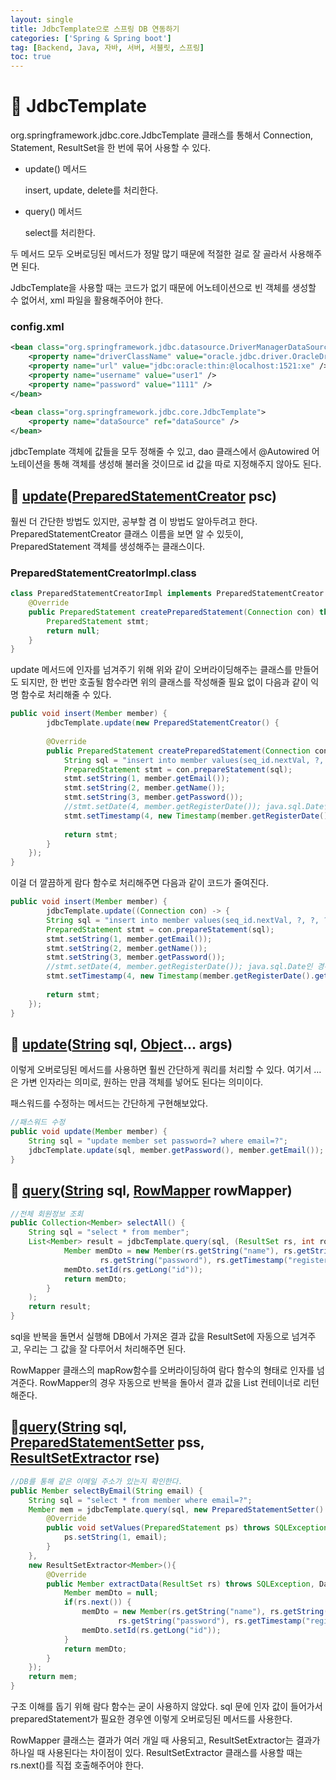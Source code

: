 ```yaml
---
layout: single
title: JdbcTemplate으로 스프링 DB 연동하기
categories: ['Spring & Spring boot']
tag: [Backend, Java, 자바, 서버, 서블릿, 스프링]
toc: true
---
```



# 📘 JdbcTemplate

org.springframework.jdbc.core.JdbcTemplate 클래스를 통해서 Connection, Statement, ResultSet을 한 번에 묶어 사용할 수 있다.

- update() 메서드
    
    insert, update, delete를 처리한다.
    
- query() 메서드
    
    select를 처리한다.
    

두 메서드 모두 오버로딩된 메서드가 정말 많기 때문에 적절한 걸로 잘 골라서 사용해주면 된다.

JdbcTemplate을 사용할 때는 코드가 없기 때문에 어노테이션으로 빈 객체를 생성할 수 없어서, xml 파일을 활용해주어야 한다.

### config.xml

```xml
<bean class="org.springframework.jdbc.datasource.DriverManagerDataSource" id="dataSource">
	<property name="driverClassName" value="oracle.jdbc.driver.OracleDriver" />
	<property name="url" value="jdbc:oracle:thin:@localhost:1521:xe" />
	<property name="username" value="user1" />
	<property name="password" value="1111" />
</bean>
  
<bean class="org.springframework.jdbc.core.JdbcTemplate">
	<property name="dataSource" ref="dataSource" />
</bean>
```

jdbcTemplate 객체에 값들을 모두 정해줄 수 있고, dao 클래스에서 @Autowired 어노테이션을 통해 객체를 생성해 불러올 것이므로 id 값을 따로 지정해주지 않아도 된다.

## 📖 **[update](https://docs.spring.io/spring-framework/docs/5.3.30/javadoc-api/org/springframework/jdbc/core/JdbcTemplate.html#update-org.springframework.jdbc.core.PreparedStatementCreator-)**(**[PreparedStatementCreator](https://docs.spring.io/spring-framework/docs/5.3.30/javadoc-api/org/springframework/jdbc/core/PreparedStatementCreator.html)** psc)

훨씬 더 간단한 방법도 있지만, 공부할 겸 이 방법도 알아두려고 한다. PreparedStatementCreator 클래스 이름을 보면 알 수 있듯이, PreparedStatement 객체를 생성해주는 클래스이다.

### PreparedStatementCreatorImpl.class

```java
class PreparedStatementCreatorImpl implements PreparedStatementCreator {
	@Override
	public PreparedStatement createPreparedStatement(Connection con) throws SQLException {
		PreparedStatement stmt;
		return null;
	}
}
```

update 메서드에 인자를 넘겨주기 위해 위와 같이 오버라이딩해주는 클래스를 만들어도 되지만, 한 번만 호출될 함수라면 위의 클래스를 작성해줄 필요 없이 다음과 같이 익명 함수로 처리해줄 수 있다.

```java
public void insert(Member member) {
		jdbcTemplate.update(new PreparedStatementCreator() {
			
		@Override
		public PreparedStatement createPreparedStatement(Connection con) throws SQLException {
			String sql = "insert into member values(seq_id.nextVal, ?, ?, ?, ?)";
			PreparedStatement stmt = con.prepareStatement(sql);
			stmt.setString(1, member.getEmail());
			stmt.setString(2, member.getName());
			stmt.setString(3, member.getPassword());
			//stmt.setDate(4, member.getRegisterDate()); java.sql.Date인 경우
			stmt.setTimestamp(4, new Timestamp(member.getRegisterDate().getTime()));
			
			return stmt;
		}
	});
}
```

이걸 더 깔끔하게 람다 함수로 처리해주면 다음과 같이 코드가 줄여진다.

```java
public void insert(Member member) {
		jdbcTemplate.update((Connection con) -> {
		String sql = "insert into member values(seq_id.nextVal, ?, ?, ?, ?)";
		PreparedStatement stmt = con.prepareStatement(sql);
		stmt.setString(1, member.getEmail());
		stmt.setString(2, member.getName());
		stmt.setString(3, member.getPassword());
		//stmt.setDate(4, member.getRegisterDate()); java.sql.Date인 경우
		stmt.setTimestamp(4, new Timestamp(member.getRegisterDate().getTime()));
		
		return stmt;
	});
}
```

## 📖 **[update](https://docs.spring.io/spring-framework/docs/5.3.30/javadoc-api/org/springframework/jdbc/core/JdbcTemplate.html#update-java.lang.String-java.lang.Object...-)**(**[String](https://docs.oracle.com/javase/8/docs/api/java/lang/String.html?is-external=true)** sql, **[Object](https://docs.oracle.com/javase/8/docs/api/java/lang/Object.html?is-external=true)**... args)

이렇게 오버로딩된 메서드를 사용하면 훨씬 간단하게 쿼리를 처리할 수 있다. 여기서 … 은 가변 인자라는 의미로, 원하는 만큼 객체를 넣어도 된다는 의미이다.

패스워드를 수정하는 메서드는 간단하게 구현해보았다.

```java
//패스워드 수정
public void update(Member member) {
	String sql = "update member set password=? where email=?";
	jdbcTemplate.update(sql, member.getPassword(), member.getEmail());
}
```

## 📖 **[query](https://docs.spring.io/spring-framework/docs/5.3.30/javadoc-api/org/springframework/jdbc/core/JdbcTemplate.html#query-java.lang.String-org.springframework.jdbc.core.RowMapper-)**(**[String](https://docs.oracle.com/javase/8/docs/api/java/lang/String.html?is-external=true)** sql, **[RowMapper](https://docs.spring.io/spring-framework/docs/5.3.30/javadoc-api/org/springframework/jdbc/core/RowMapper.html)**<T> rowMapper)

```java
//전체 회원정보 조회
public Collection<Member> selectAll() {
	String sql = "select * from member";
	List<Member> result = jdbcTemplate.query(sql, (ResultSet rs, int rowNum) -> {
			Member memDto = new Member(rs.getString("name"), rs.getString("email"),
					rs.getString("password"), rs.getTimestamp("registerDate"));
			memDto.setId(rs.getLong("id"));
			return memDto;
		}
	);
	return result;
}
```

sql을 반복을 돌면서 실행해 DB에서 가져온 결과 값을 ResultSet에 자동으로 넘겨주고, 우리는 그 값을 잘 다루어서 처리해주면 된다.

RowMapper 클래스의 mapRow함수를 오버라이딩하여 람다 함수의 형태로 인자를 넘겨준다. RowMapper의 경우 자동으로 반복을 돌아서 결과 값을 List 컨테이너로 리턴해준다. 

## 📖**[query](https://docs.spring.io/spring-framework/docs/5.3.30/javadoc-api/org/springframework/jdbc/core/JdbcTemplate.html#query-java.lang.String-org.springframework.jdbc.core.PreparedStatementSetter-org.springframework.jdbc.core.ResultSetExtractor-)**(**[String](https://docs.oracle.com/javase/8/docs/api/java/lang/String.html?is-external=true)** sql,  **[PreparedStatementSetter](https://docs.spring.io/spring-framework/docs/5.3.30/javadoc-api/org/springframework/jdbc/core/PreparedStatementSetter.html)** pss,  **[ResultSetExtractor](https://docs.spring.io/spring-framework/docs/5.3.30/javadoc-api/org/springframework/jdbc/core/ResultSetExtractor.html)**<T> rse)

```java
//DB를 통해 같은 이메일 주소가 있는지 확인한다.
public Member selectByEmail(String email) {
	String sql = "select * from member where email=?";
	Member mem = jdbcTemplate.query(sql, new PreparedStatementSetter() {
		@Override
		public void setValues(PreparedStatement ps) throws SQLException {
			ps.setString(1, email);
		}
	}, 
	new ResultSetExtractor<Member>(){
		@Override
		public Member extractData(ResultSet rs) throws SQLException, DataAccessException {
			Member memDto = null;
			if(rs.next()) {
				memDto = new Member(rs.getString("name"), rs.getString("email"), 
						rs.getString("password"), rs.getTimestamp("registerDate"));
				memDto.setId(rs.getLong("id"));
			}
			return memDto;
		}	
	});
	return mem;
}
```

구조 이해를 돕기 위해 람다 함수는 굳이 사용하지 않았다. sql 문에 인자 값이 들어가서 preparedStatement가 필요한 경우엔 이렇게 오버로딩된 메서드를 사용한다.

RowMapper 클래스는 결과가 여러 개일 때 사용되고, ResultSetExtractor는 결과가 하나일 때 사용된다는 차이점이 있다. ResultSetExtractor 클래스를 사용할 때는 rs.next()를 직접 호출해주어야 한다.